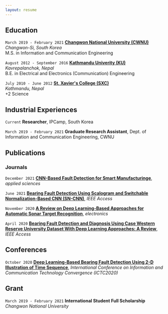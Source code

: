 ```yaml
---
layout: resume
---
```

<!-- #Currently

#Current Position Description -->

## Education

`March 2019 - February 2021`
[__Changwon National University (CWNU)__](https://www.changwon.ac.kr/eng)<br/>_Changwon-Si, South Korea_
<br/>M.S. in Information and Communication Engineering

`August 2012 - September 2016`
[__Kathmandu Univerity (KU)__](https://ku.edu.np/) <br/>_Kavrepalanchok, Nepal_
<br/>B.E. in Electrical and Electronics (Communication) Engineering

`July 2010 - June 2012`
[__St. Xavier's College (SXC)__](https://sxc.edu.np/) <br/>_Kathmandu, Nepal_
<br/>+2 Science

## Industrial Experiences

`Current`
__Researcher__, IPCamp, South Korea 
<!--
- Task
- Task
-->

`March 2019 - February 2021`
__Graduate Research Assistant__, Dept. of Information and Communication Engineering, CWNU  
<!--
- Task
- Task
-->
## Publications

<!-- A list is also available [online](https://scholar.google.co.uk/citations?user=LTOTl0YAAAAJ) -->

### Journals

`December 2021`
[**CNN-Based Fault Detection for Smart Manufacturinge**](https://www.mdpi.com/2076-3417/11/24/11732/htm), _applied sciences_ <br/>

`June 2021`
[**Bearing Fault Detection Using Scalogram and Switchable Normalization-Based CNN (SN-CNN)**](https://ieeexplore.ieee.org/document/9456898), _IEEE Access_ <br/>

`November 2020`
[**A Review on Deep Learning-Based Approaches for Automatic Sonar Target Recognition**](https://www.mdpi.com/2079-9292/9/11/1972/htm), _electronics_ <br/>

`April 2020`
[**Bearing Fault Detection and Diagnosis Using Case Western Reserve University Dataset With Deep Learning Approaches: A Review**](https://ieeexplore.ieee.org/abstract/document/9078761), _IEEE Access_ <br/>

<!--
### Books

`1994`
Book Title, Journal Title

`1994`
Book Title, Journal Title
-->


## Conferences

`October 2020`
[**Deep Learning-Based Bearing Fault Detection Using 2-D Illustration of Time Sequence**](https://ieeexplore.ieee.org/abstract/document/9289232), _International Conference on Information and Communication Technology Convergence (ICTC2020)_

## Grant
 `March 2019 - February 2021`
__International Student Full Scholarship__ <br/>_Changwon National University_ 


<!-- ### Footer

Last updated: 14 Dec 2021 -->


